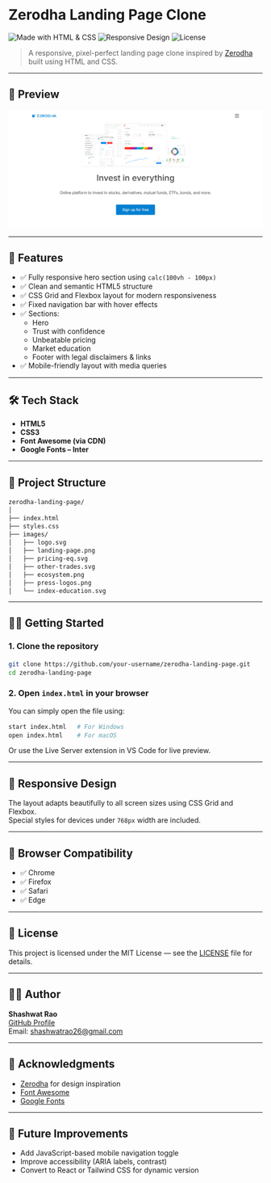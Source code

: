 # Zerodha Landing Page Clone

![Made with HTML & CSS](https://img.shields.io/badge/Made%20with-HTML%20%26%20CSS-blue)
![Responsive Design](https://img.shields.io/badge/Responsive-Yes-brightgreen)
![License](https://img.shields.io/badge/License-MIT-yellow.svg)

> A responsive, pixel-perfect landing page clone inspired by [Zerodha](https://zerodha.com) built using HTML and CSS.

---

## 📸 Preview

![screenshot](./images/landing.png)

---

## 🚀 Features

- ✅ Fully responsive hero section using `calc(100vh - 100px)`
- ✅ Clean and semantic HTML5 structure
- ✅ CSS Grid and Flexbox layout for modern responsiveness
- ✅ Fixed navigation bar with hover effects
- ✅ Sections:
  - Hero
  - Trust with confidence
  - Unbeatable pricing
  - Market education
  - Footer with legal disclaimers & links
- ✅ Mobile-friendly layout with media queries

---

## 🛠️ Tech Stack

- **HTML5**
- **CSS3**
- **Font Awesome (via CDN)**
- **Google Fonts – Inter**

---

## 📁 Project Structure

```
zerodha-landing-page/
│
├── index.html
├── styles.css
├── images/
│   ├── logo.svg
│   ├── landing-page.png
│   ├── pricing-eq.svg
│   ├── other-trades.svg
│   ├── ecosystem.png
│   ├── press-logos.png
│   └── index-education.svg
```

---

## 🧑‍💻 Getting Started

### 1. Clone the repository

```bash
git clone https://github.com/your-username/zerodha-landing-page.git
cd zerodha-landing-page
```

### 2. Open `index.html` in your browser

You can simply open the file using:

```bash
start index.html   # For Windows
open index.html    # For macOS
```

Or use the Live Server extension in VS Code for live preview.

---

## 📱 Responsive Design

The layout adapts beautifully to all screen sizes using CSS Grid and Flexbox.  
Special styles for devices under `768px` width are included.

---

## 🧪 Browser Compatibility

- ✅ Chrome  
- ✅ Firefox  
- ✅ Safari  
- ✅ Edge  

---

## 📝 License

This project is licensed under the MIT License — see the [LICENSE](./LICENSE) file for details.

---

## 🙋‍♂️ Author

**Shashwat Rao**  
[GitHub Profile](https://github.com/shashwattt26)  
Email: shashwatrao26@gmail.com

---

## 🌟 Acknowledgments

- [Zerodha](https://zerodha.com) for design inspiration  
- [Font Awesome](https://fontawesome.com)  
- [Google Fonts](https://fonts.google.com)

---

## 📌 Future Improvements

- Add JavaScript-based mobile navigation toggle  
- Improve accessibility (ARIA labels, contrast)  
- Convert to React or Tailwind CSS for dynamic version  
